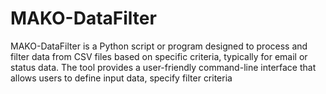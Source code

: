 # MAKO-DataFilter
 MAKO-DataFilter is a Python script or program designed to process and filter data from CSV files based on specific criteria, typically for email or status data. The tool provides a user-friendly command-line interface that allows users to define input data, specify filter criteria
